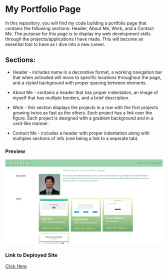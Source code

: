 # My Portfolio Page

In this repository, you will find my code building a portfolio page that contains the following sections: Header, About Me, Work, and a Contact Me. The purpose for this page is to display my web development skills through the projects/applications I have made. This will become an essential tool to have as I dive into a new career.

## Sections:


* Header - includes name in a decorative format, a working navigation bar that when activated will move to specific locations throughout the page, and a styled background with proper spacing between elements.

* About Me - contains a header that has proper indentation, an image of myself that has multiple borders, and a brief description.

* Work - this section displays the projects in a row with the first projects growing twice as fast as the others. Each project has a link over the figure. Each project is designed with a gradient background and in a card-like manner.

* Contact Me - includes a header with proper indentation along with multiples sections of info (one being a link to a seperate tab).

### Preview
![Pre](Images/PortfolioPreview.PNG)

### Link to Deployed Site
[Click Here](https://colinmchale.github.io/MyPortfolioPage/).
    